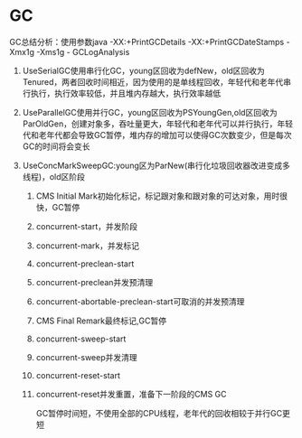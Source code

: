 # GC

GC总结分析：使用参数java -XX:+PrintGCDetails -XX:+PrintGCDateStamps -Xmx1g -Xms1g - GCLogAnalysis

1. UseSerialGC使用串行化GC，young区回收为defNew，old区回收为Tenured，两者回收时间相近，因为使用的是单线程回收，年轻代和老年代串行执行，执行效率较低，并且堆内存越大，执行效率越低

2. UseParallelGC使用并行GC，young区回收为PSYoungGen,old区回收为ParOldGen，创建对象多，吞吐量更大，年轻代和老年代可以并行执行，年轻代和老年代都会导致GC暂停，堆内存的增加可以使得GC次数变少，但是每次GC的时间将会变长

3. UseConcMarkSweepGC:young区为ParNew(串行化垃圾回收器改进变成多线程)，old区阶段

   1. CMS Initial Mark初始化标记，标记跟对象和跟对象的可达对象，用时很快，GC暂停

   2. concurrent-start，并发阶段

   3. concurrent-mark，并发标记

   4. concurrent-preclean-start

   5. concurrent-preclean并发预清理

   6. concurrent-abortable-preclean-start可取消的并发预清理

   7. CMS Final Remark最终标记,GC暂停

   8. concurrent-sweep-start

   9. concurrent-sweep并发清理

   10. concurrent-reset-start

   11. concurrent-reset并发重置，准备下一阶段的CMS GC

       GC暂停时间短，不使用全部的CPU线程，老年代的回收相较于并行GC更短